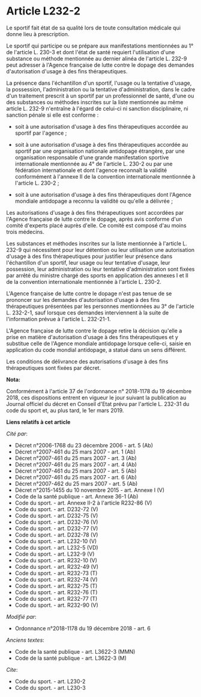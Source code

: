 # Article L232-2

Le sportif fait état de sa qualité lors de toute consultation médicale qui donne lieu à prescription.

Le sportif qui participe ou se prépare aux manifestations mentionnées au 1° de l'article L. 230-3 et dont l'état de santé
requiert l'utilisation d'une substance ou méthode mentionnée au dernier alinéa de l'article L. 232-9 peut adresser à l'Agence
française de lutte contre le dopage des demandes d'autorisation d'usage à des fins thérapeutiques.

La présence dans l'échantillon d'un sportif, l'usage ou la tentative d'usage, la possession, l'administration ou la tentative
d'administration, dans le cadre d'un traitement prescrit à un sportif par un professionnel de santé, d'une ou des substances
ou méthodes inscrites sur la liste mentionnée au même article L. 232-9 n'entraîne à l'égard de celui-ci ni sanction
disciplinaire, ni sanction pénale si elle est conforme :

- soit à une autorisation d'usage à des fins thérapeutiques accordée au sportif par l'agence ;

- soit à une autorisation d'usage à des fins thérapeutiques accordée au sportif par une organisation nationale antidopage
étrangère, par une organisation responsable d'une grande manifestation sportive internationale mentionnée au 4° de l'article
L. 230-2 ou par une fédération internationale et dont l'agence reconnaît la validité conformément à l'annexe II de la
convention internationale mentionnée à l'article L. 230-2 ;

- soit à une autorisation d'usage à des fins thérapeutiques dont l'Agence mondiale antidopage a reconnu la validité ou
qu'elle a délivrée ;

Les autorisations d'usage à des fins thérapeutiques sont accordées par l'Agence française de lutte contre le dopage, après
avis conforme d'un comité d'experts placé auprès d'elle. Ce comité est composé d'au moins trois médecins.

Les substances et méthodes inscrites sur la liste mentionnée à l'article L. 232-9 qui nécessitent pour leur détention ou leur
utilisation une autorisation d'usage à des fins thérapeutiques pour justifier leur présence dans l'échantillon d'un sportif,
leur usage ou leur tentative d'usage, leur possession, leur administration ou leur tentative d'administration sont fixées par
arrêté du ministre chargé des sports en application des annexes I et II de la convention internationale mentionnée à
l'article L. 230-2.

L'Agence française de lutte contre le dopage n'est pas tenue de se prononcer sur les demandes d'autorisation d'usage à des
fins thérapeutiques présentées par les personnes mentionnées au 3° de l'article L. 232-2-1, sauf lorsque ces demandes
interviennent à la suite de l'information prévue à l'article L. 232-21-1.

L'Agence française de lutte contre le dopage retire la décision qu'elle a prise en matière d'autorisation d'usage à des fins
thérapeutiques et y substitue celle de l'Agence mondiale antidopage lorsque celle-ci, saisie en application du code mondial
antidopage, a statué dans un sens différent.

Les conditions de délivrance des autorisations d'usage à des fins thérapeutiques sont fixées par décret.

**Nota:**

Conformément à l'article 37 de l'ordonnance n° 2018-1178 du 19 décembre 2018, ces dispositions entrent en vigueur le jour
suivant la publication au Journal officiel du décret en Conseil d'Etat prévu par l'article L. 232-31 du code du sport et, au
plus tard, le 1er mars 2019.

**Liens relatifs à cet article**

_Cité par_:

  - Décret n°2006-1768 du 23 décembre 2006 - art. 5 (Ab)
  - Décret n°2007-461 du 25 mars 2007 - art. 1 (Ab)
  - Décret n°2007-461 du 25 mars 2007 - art. 3 (Ab)
  - Décret n°2007-461 du 25 mars 2007 - art. 4 (Ab)
  - Décret n°2007-461 du 25 mars 2007 - art. 5 (Ab)
  - Décret n°2007-461 du 25 mars 2007 - art. 6 (Ab)
  - Décret n°2007-462 du 25 mars 2007 - art. 5 (Ab)
  - Décret n°2015-1455 du 10 novembre 2015 - art. Annexe I (V)
  - Code de la santé publique - art. Annexe 36-1 (Ab)
  - Code du sport. - art. Annexe II-2 à l'article R232-86 (V)
  - Code du sport. - art. D232-72 (V)
  - Code du sport. - art. D232-75 (V)
  - Code du sport. - art. D232-76 (V)
  - Code du sport. - art. D232-77 (V)
  - Code du sport. - art. D232-78 (V)
  - Code du sport. - art. L232-10 (V)
  - Code du sport. - art. L232-5 (VD)
  - Code du sport. - art. L232-9 (V)
  - Code du sport. - art. R232-10 (V)
  - Code du sport. - art. R232-49 (V)
  - Code du sport. - art. R232-73 (T)
  - Code du sport. - art. R232-74 (V)
  - Code du sport. - art. R232-75 (T)
  - Code du sport. - art. R232-76 (T)
  - Code du sport. - art. R232-77 (T)
  - Code du sport. - art. R232-90 (V)

_Modifié par_:

  - Ordonnance n°2018-1178 du 19 décembre 2018 - art. 6

_Anciens textes_:

  - Code de la santé publique - art. L3622-3 (MMN)
  - Code de la santé publique - art. L3622-3 (M)

_Cite_:

  - Code du sport. - art. L230-2
  - Code du sport. - art. L230-3

